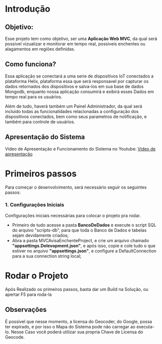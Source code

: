 # Introdução

## Objetivo: 
Esse projeto tem como objetivo, ser uma **Aplicação Web MVC**, da qual será possivel vizualizar e monitorar em tempo real,
possiveis enchentes ou alagamentos em regiões definidas. 


## Como funciona?
Essa aplicação se conectará a uma serie de dispositivos IoT conectados a plataforma Helix, plataforma essa que será responsavel 
por capturar os dados retornados dos dispositivos e salva-los em sua base de dados Mongodb, enquanto nossa aplicação consumirá 
e exibirá esses Dados em tempo real para os usuários.

Além de tudo, haverá também um Painel Administrador, da qual será incluido todas as funcionalidades relacionadas a configuração
dos dispositivos conectados, bem como seus parametros de notificação, e também para controle de usuários.

## Apresentação do Sistema

Video de Apresentação e Funcionamento do Sistema no Youtube:
[Video de apresentação](https://www.youtube.com/watch?v=FGh7rhUspQI)

# Primeiros passos
Para começar o desenvolvimento, será necessário seguir os seguintes passos:


### 1.	Configurações Iniciais
Configurações iniciais necessárias para colocar o projeto pra rodar.

- Primeiro de tudo acesse a pasta **BancoDeDados** e execute o script SQL do arquivo "scripts-db", para que toda o Banco de Dados
e tabelas sejam devidamente criados;
- Abra a pasta MVCAvisaEnchenteProject, e crie um arquivo chamado **"appsettings.Delevopment.json"**, e após isso, copie e cole 
tudo o que estiver no arquivo **"appsettings.json"**, e configure a DefaultConnection para a sua connection string local;  

# Rodar o Projeto

Após Realizado os primeiros passos, basta dar um Build na Solução, ou apertar F5 para roda-la


## Observações

É possivel que nesse momento, a licensa do Geocoder, do Google, possa ter expirado, e por isso o Mapa do Sistema pode não carregar ao executa-lo.
Nesse Caso você poderá utilizar sua propria Chave de Licensa do Geocode.
